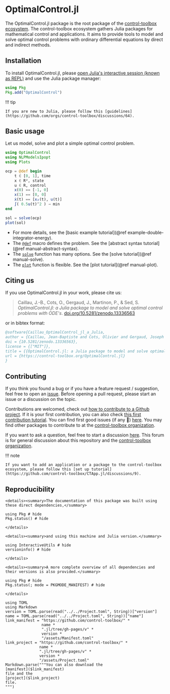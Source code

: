 # OptimalControl.jl

The OptimalControl.jl package is the root package of the [control-toolbox ecosystem](https://github.com/control-toolbox). The control-toolbox ecosystem gathers Julia packages for mathematical control and applications. It aims to provide tools to model and solve optimal control problems with ordinary differential equations by direct and indirect methods.

## Installation

To install OptimalControl.jl, please [open Julia's interactive session (known as REPL)](https://docs.julialang.org/en/v1/manual/getting-started) and use the Julia package manager:

```julia
using Pkg
Pkg.add("OptimalControl")
```

!!! tip

    If you are new to Julia, please follow this [guidelines](https://github.com/orgs/control-toolbox/discussions/64).

## Basic usage

Let us model, solve and plot a simple optimal control problem.

```julia
using OptimalControl
using NLPModelsIpopt
using Plots

ocp = @def begin
    t ∈ [0, 1], time
    x ∈ R², state
    u ∈ R, control
    x(0) == [-1, 0]
    x(1) == [0, 0]
    ẋ(t) == [x₂(t), u(t)]
    ∫( 0.5u(t)^2 ) → min
end

sol = solve(ocp)
plot(sol)
```

- For more details, see the [basic example tutorial](@ref example-double-integrator-energy).  
- The [`@def`](@ref) macro defines the problem. See the [abstract syntax tutorial](@ref manual-abstract-syntax).  
- The [`solve`](@ref) function has many options. See the [solve tutorial](@ref manual-solve).  
- The [`plot`](@ref) function is flexible. See the [plot tutorial](@ref manual-plot).

## Citing us

If you use OptimalControl.jl in your work, please cite us:

> Caillau, J.-B., Cots, O., Gergaud, J., Martinon, P., & Sed, S. *OptimalControl.jl: a Julia package to model and solve optimal control problems with ODE's*. [doi.org/10.5281/zenodo.13336563](https://doi.org/10.5281/zenodo.13336563)

or in bibtex format:

```bibtex
@software{Caillau_OptimalControl_jl_a_Julia,
author = {Caillau, Jean-Baptiste and Cots, Olivier and Gergaud, Joseph and Martinon, Pierre and Sed, Sophia},
doi = {10.5281/zenodo.13336563},
license = {["MIT"]},
title = {{OptimalControl.jl: a Julia package to model and solve optimal control problems with ODE's}},
url = {https://control-toolbox.org/OptimalControl.jl}
}
```

## Contributing

If you think you found a bug or if you have a feature request / suggestion, feel free to open an [issue](https://github.com/control-toolbox/OptimalControl.jl/issues). Before opening a pull request, please start an issue or a discussion on the topic. 

Contributions are welcomed, check out [how to contribute to a Github project](https://docs.github.com/en/get-started/exploring-projects-on-github/contributing-to-a-project). If it is your first contribution, you can also check [this first contribution tutorial](https://github.com/firstcontributions/first-contributions). You can find first good issues (if any 🙂) [here](https://github.com/control-toolbox/OptimalControl.jl/contribute). You may find other packages to contribute to at the [control-toolbox organization](https://github.com/control-toolbox).

If you want to ask a question, feel free to start a discussion [here](https://github.com/orgs/control-toolbox/discussions). This forum is for general discussion about this repository and the [control-toolbox organization](https://github.com/control-toolbox).

!!! note

    If you want to add an application or a package to the control-toolbox ecosystem, please follow this [set up tutorial](https://github.com/control-toolbox/CTApp.jl/discussions/9).

## Reproducibility

```@raw html
<details><summary>The documentation of this package was built using these direct dependencies,</summary>
```

```@example
using Pkg # hide
Pkg.status() # hide
```

```@raw html
</details>
```

```@raw html
<details><summary>and using this machine and Julia version.</summary>
```

```@example
using InteractiveUtils # hide
versioninfo() # hide
```

```@raw html
</details>
```

```@raw html
<details><summary>A more complete overview of all dependencies and their versions is also provided.</summary>
```

```@example
using Pkg # hide
Pkg.status(; mode = PKGMODE_MANIFEST) # hide
```

```@raw html
</details>
```

```@eval
using TOML
using Markdown
version = TOML.parse(read("../../Project.toml", String))["version"]
name = TOML.parse(read("../../Project.toml", String))["name"]
link_manifest = "https://github.com/control-toolbox/" *
                name *
                ".jl/tree/gh-pages/v" *
                version *
                "/assets/Manifest.toml"
link_project = "https://github.com/control-toolbox/" *
               name *
               ".jl/tree/gh-pages/v" *
               version *
               "/assets/Project.toml"
Markdown.parse("""You can also download the
[manifest]($link_manifest)
file and the
[project]($link_project)
file.
""")
```
